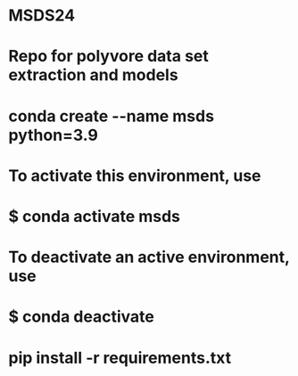 # MSDS24
#
# Repo for polyvore data set extraction and models

#
# conda create --name msds python=3.9

#
# To activate this environment, use
#
#     $ conda activate msds
#
# To deactivate an active environment, use
#
#     $ conda deactivate

#
# pip install -r requirements.txt
